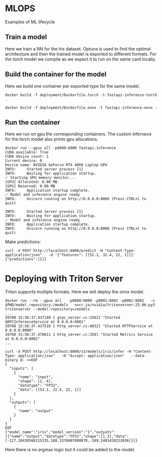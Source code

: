 # MLOPS
Examples of ML lifecycle

## Train a model

Here we train a NN for the Iris dataset. Optuna is used to find the optimal architecture and then the trained model
is exported to different formats. For the torch model we compile as we expect it to run on the same card locally.


## Build the container for the model

Here we build one container per exported type for the same model.

```
docker build -f deployment/Dockerfile.torch -t fastapi-inference-torch .

docker build -f deployment/Dockerfile.onnx -t fastapi-inference-onnx .

```

## Run the container

Here we run on gpu the corresponding containers. The custom infernece for the torch model also
prints gpu allocations.

```
docker run --gpus all -p8000:8000 fastapi-inference
CUDA available: True
CUDA device count: 1
Current device: 0
Device name: NVIDIA GeForce RTX 4060 Laptop GPU
INFO:     Started server process [1]
INFO:     Waiting for application startup.
✅ Starting GPU memory monitor...
[GPU] Allocated: 0.00 MB
[GPU] Reserved: 0.00 MB
INFO:     Application startup complete.
✅ Model and inference engine ready
INFO:     Uvicorn running on http://0.0.0.0:8000 (Press CTRL+C to quit)
```


```docker run --gpus all -p8000:8000 fastapi-inference-onnx
INFO:     Started server process [1]
INFO:     Waiting for application startup.
✅ Model and inference engine ready
INFO:     Application startup complete.
INFO:     Uvicorn running on http://0.0.0.0:8000 (Press CTRL+C to quit)
```

Make predictions:
```
curl -X POST http://localhost:8000/predict -H "Content-Type: application/json"   -d '{"features": [[52.1, 32.4, 22, 1]]}'
{"predictions":[1]}
```

# Deploying with Triton Server

Triton supports multiple formats. Here we will deploy the onnx model.

```
docker run --rm --gpus all   -p8000:8000 -p8001:8001 -p8002:8002   -v $PWD/model_repository:/models   nvcr.io/nvidia/tritonserver:25.06-py3   tritonserver --model-repository=/models
...
I0708 15:56:37.437140 1 grpc_server.cc:2562] "Started GRPCInferenceService at 0.0.0.0:8001"
I0708 15:56:37.437510 1 http_server.cc:4832] "Started HTTPService at 0.0.0.0:8000"
I0708 15:56:37.478611 1 http_server.cc:358] "Started Metrics Service at 0.0.0.0:8002"
...

curl -X POST http://localhost:8000/v2/models/iris/infer -H "Content-Type: application/json"   -H "Accept: application/json"   --data-binary @- <<EOF
{
  "inputs": [
    {
      "name": "input",
      "shape": [1, 4],
      "datatype": "FP32",
      "data": [[52.1, 32.4, 22, 1]]
    }
  ],
  "outputs": [
    {
      "name": "output"
    }
  ]
}
EOF
{"model_name":"iris","model_version":"1","outputs":[{"name":"output","datatype":"FP32","shape":[1,3],"data":[-127.28438568115235,188.3376007080078,-269.2401428222656]}]}

```

Here there is no argmax logic but it could be added to the model.